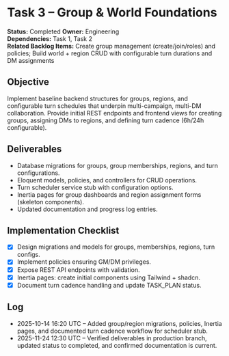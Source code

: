 # Task 3 – Group & World Foundations

**Status:** Completed
**Owner:** Engineering  
**Dependencies:** Task 1, Task 2  
**Related Backlog Items:** Create group management (create/join/roles) and policies; Build world + region CRUD with configurable turn durations and DM assignments

## Objective
Implement baseline backend structures for groups, regions, and configurable turn schedules that underpin multi-campaign, multi-DM collaboration. Provide initial REST endpoints and frontend views for creating groups, assigning DMs to regions, and defining turn cadence (6h/24h configurable).

## Deliverables
- Database migrations for groups, group memberships, regions, and turn configurations.
- Eloquent models, policies, and controllers for CRUD operations.
- Turn scheduler service stub with configuration options.
- Inertia pages for group dashboards and region assignment forms (skeleton components).
- Updated documentation and progress log entries.

## Implementation Checklist
- [x] Design migrations and models for groups, memberships, regions, turn configs.
- [x] Implement policies ensuring GM/DM privileges.
- [x] Expose REST API endpoints with validation.
- [x] Inertia pages: create initial components using Tailwind + shadcn.
- [x] Document turn cadence handling and update TASK_PLAN status.

## Log
- 2025-10-14 16:20 UTC – Added group/region migrations, policies, Inertia pages, and documented turn cadence workflow for scheduler stub.
- 2025-11-24 12:30 UTC – Verified deliverables in production branch, updated status to completed, and confirmed documentation is current.
